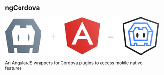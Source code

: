 ##  ngCordova

![alt resources/ngcordova/ngcordova-intro.png](resources/ngcordova/ngcordova-intro.png) 
<!-- .element: class="white-bg" -->

<!-- CORDOVA WITH THE POWER OF ANGULARJS -->
An AngularJS wrappers for Cordova plugins to access mobile native features
